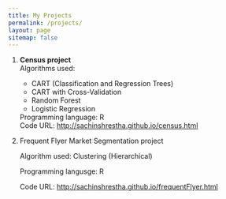 ```yaml
---
title: My Projects
permalink: /projects/
layout: page
sitemap: false
---
```


   1. <b>Census project</b>          
         Algorithms used:  
                           <ul>
                           <li>CART (Classification and Regression Trees)</li>
                           <li>CART with Cross-Validation</li>
                           <li>Random Forest</li>
                           <li>Logistic Regression</li>
                           </ul>
         Programming language: R          
         Code URL:             <a href="http://sachinshrestha.github.io/census.html">http://sachinshrestha.github.io/census.html</a>

   2. Frequent Flyer Market Segmentation project  
   
        Algorithm used:       Clustering (Hierarchical)  

        Programming langusge: R  
        
        Code URL:             <a href="http://sachinshrestha.github.io/frequentFlyer.html">http://sachinshrestha.github.io/frequentFlyer.html</a>
